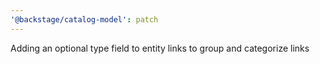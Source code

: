 ```yaml
---
'@backstage/catalog-model': patch
---
```


Adding an optional type field to entity links to group and categorize links
